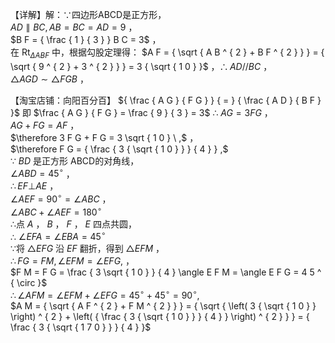 【详解】解：∵四边形ABCD是正方形，  
$A D \parallel B C , A B = B C = A D = 9$ ，  
$B F = { \frac { 1 } { 3 } } B C = 3$ ，  
在 $\mathrm { R t } _ { \Delta A B F }$ 中，根据勾股定理得： $A F = { \sqrt { A B ^ { 2 } + B F ^ { 2 } } } = { \sqrt { 9 ^ { 2 } + 3 ^ { 2 } } } = 3 { \sqrt { 1 0 } }$ ，$\therefore A D / / B C$ ，  
$\triangle A G D \sim \triangle F G B$ ，

【淘宝店铺：向阳百分百】 ${ \frac { A G } { F G } } { = } { \frac { A D } { B F } }$ 即 $\frac { A G } { F G } = \frac { 9 } { 3 } = 3$
∴ $A G = 3 F G$ ，  
$A G + F G = A F$ ，  
$\therefore 3 F G + F G = 3 \sqrt { 1 0 } \ ,$ ，  
$\therefore F G = { \frac { 3 { \sqrt { 1 0 } } } { 4 } } ,$   
∵ $B D$ 是正方形 ABCD的对角线，  
$\angle A B D = 4 5 ^ { \circ }$ ，  
$\therefore E F \bot A E$ ，  
$\angle A E F = 9 0 ^ { \circ } = \angle A B C$ ，  
$\angle A B C + \angle A E F = 1 8 0 ^ { \circ }$   
∴点 $A$ ， $B$ ， $F$ ， $E$ 四点共圆，  
∴ $\angle E F A = \angle E B A = 4 5 ^ { \circ }$   
∵将 $\triangle E F G$ 沿 $E F$ 翻折，得到 $\triangle E F M$ ，  
$\therefore F G = F M , \angle E F M = \angle E F G ,$ ，  
$F M = F G = \frac { 3 \sqrt { 1 0 } } { 4 } \angle E F M = \angle E F G = 4 5 ^ { \circ }$   
$\therefore \angle A F M = \angle E F M + \angle E F G = 4 5 ^ { \circ } + 4 5 ^ { \circ } = 9 0 ^ { \circ } ,$   
$A M = { \sqrt { A F ^ { 2 } + F M ^ { 2 } } } = { \sqrt { \left( 3 { \sqrt { 1 0 } } \right) ^ { 2 } + \left( { \frac { 3 { \sqrt { 1 0 } } } { 4 } } \right) ^ { 2 } } } = { \frac { 3 { \sqrt { 1 7 0 } } } { 4 } }$
